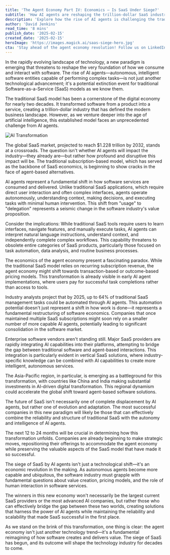 ```yaml
---
title: 'The Agent Economy Part IV: Economics — Is SaaS Under Siege?'
subtitle: 'How AI agents are reshaping the trillion-dollar SaaS industry'
description: 'Explore how the rise of AI agents is challenging the traditional SaaS model, reshaping the trillion-dollar software industry. Discover how autonomous agents capable of handling complex tasks are pushing companies to adapt to new economic models and value propositions in the emerging agent economy.'
author: 'David Jenkins'
read_time: '8 mins'
publish_date: '2025-02-15'
created_date: '2025-02-15'
heroImage: 'https://images.magick.ai/saas-siege-hero.jpg'
cta: 'Stay ahead of the agent economy revolution! Follow us on LinkedIn for daily insights into how AI is transforming the software industry and what it means for your business.'
---
```


In the rapidly evolving landscape of technology, a new paradigm is emerging that threatens to reshape the very foundation of how we consume and interact with software. The rise of AI agents—autonomous, intelligent software entities capable of performing complex tasks—is not just another technological advancement; it's a potential extinction event for traditional Software-as-a-Service (SaaS) models as we know them.

The traditional SaaS model has been a cornerstone of the digital economy for nearly two decades. It transformed software from a product into a service, creating a trillion-dollar industry that has defined the modern business landscape. However, as we venture deeper into the age of artificial intelligence, this established model faces an unprecedented challenge from AI agents.

![AI Transformation](https://i.magick.ai/PIXE/1738406181100_magick_img.webp)

The global SaaS market, projected to reach $1.228 trillion by 2032, stands at a crossroads. The question isn't whether AI agents will impact the industry—they already are—but rather how profound and disruptive this impact will be. The traditional subscription-based model, which has served as the backbone of SaaS economics, is beginning to show cracks in the face of agent-based alternatives.

AI agents represent a fundamental shift in how software services are consumed and delivered. Unlike traditional SaaS applications, which require direct user interaction and often complex interfaces, agents operate autonomously, understanding context, making decisions, and executing tasks with minimal human intervention. This shift from "usage" to "delegation" represents a seismic change in the software industry's value proposition.

Consider the implications: While traditional SaaS tools require users to learn interfaces, navigate features, and manually execute tasks, AI agents can interpret natural language instructions, understand context, and independently complete complex workflows. This capability threatens to obsolete entire categories of SaaS products, particularly those focused on task automation, data analysis, and routine business processes.

The economics of the agent economy present a fascinating paradox. While the traditional SaaS model relies on recurring subscription revenue, the agent economy might shift towards transaction-based or outcome-based pricing models. This transformation is already visible in early AI agent implementations, where users pay for successful task completions rather than access to tools.

Industry analysts project that by 2025, up to 64% of traditional SaaS management tasks could be automated through AI agents. This automation potential doesn't just represent a shift in how work is done—it represents a fundamental restructuring of software economics. Companies that once maintained multiple SaaS subscriptions might soon rely on a smaller number of more capable AI agents, potentially leading to significant consolidation in the software market.

Enterprise software vendors aren't standing still. Major SaaS providers are rapidly integrating AI capabilities into their platforms, attempting to bridge the gap between traditional software and agent-based interactions. This integration is particularly evident in vertical SaaS solutions, where industry-specific knowledge can be combined with AI capabilities to create more intelligent, autonomous services.

The Asia-Pacific region, in particular, is emerging as a battleground for this transformation, with countries like China and India making substantial investments in AI-driven digital transformation. This regional dynamism could accelerate the global shift toward agent-based software solutions.

The future of SaaS isn't necessarily one of complete displacement by AI agents, but rather one of evolution and adaptation. The most successful companies in this new paradigm will likely be those that can effectively combine the reliability and structure of traditional SaaS with the autonomy and intelligence of AI agents.

The next 12 to 24 months will be crucial in determining how this transformation unfolds. Companies are already beginning to make strategic moves, repositioning their offerings to accommodate the agent economy while preserving the valuable aspects of the SaaS model that have made it so successful.

The siege of SaaS by AI agents isn't just a technological shift—it's an economic revolution in the making. As autonomous agents become more capable and ubiquitous, the software industry must grapple with fundamental questions about value creation, pricing models, and the role of human interaction in software services.

The winners in this new economy won't necessarily be the largest current SaaS providers or the most advanced AI companies, but rather those who can effectively bridge the gap between these two worlds, creating solutions that harness the power of AI agents while maintaining the reliability and scalability that made SaaS successful in the first place.

As we stand on the brink of this transformation, one thing is clear: the agent economy isn't just another technology trend—it's a fundamental reimagining of how software creates and delivers value. The siege of SaaS has begun, and its outcome will shape the technology industry for decades to come.